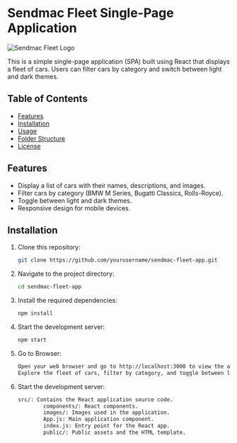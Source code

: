 # Sendmac Fleet Single-Page Application

![Sendmac Fleet Logo](images/logo.svg)

This is a simple single-page application (SPA) built using React that displays a fleet of cars. Users can filter cars by category and switch between light and dark themes.

## Table of Contents

- [Features](#features)
- [Installation](#installation)
- [Usage](#usage)
- [Folder Structure](#folder-structure)
- [License](#license)

## Features

- Display a list of cars with their names, descriptions, and images.
- Filter cars by category (BMW M Series, Bugatti Classics, Rolls-Royce).
- Toggle between light and dark themes.
- Responsive design for mobile devices.

## Installation

1. Clone this repository:

   ```bash
   git clone https://github.com/yourusername/sendmac-fleet-app.git

2. Navigate to the project directory:

   ```bash
   cd sendmac-fleet-app

3. Install the required dependencies:

   ```bash
   npm install

4. Start the development server:

   ```bash
   npm start
   
5. Go to Browser:

   ```bash
   Open your web browser and go to http://localhost:3000 to view the application.
   Explore the fleet of cars, filter by category, and toggle between light and dark themes.

4. Start the development server:

   ```bash
   src/: Contains the React application source code.
           components/: React components.
           images/: Images used in the application.
           App.js: Main application component.
           index.js: Entry point for the React app.
           public/: Public assets and the HTML template.
   
   